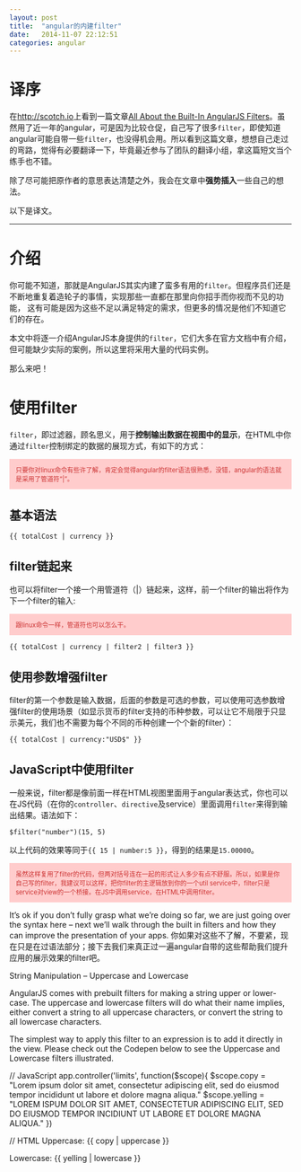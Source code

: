 ```yaml
---
layout: post
title:  "angular的内建filter"
date:   2014-11-07 22:12:51
categories: angular
---
```


# 译序

在<http://scotch.io>上看到一篇文章[All About the Built-In AngularJS Filters](http://scotch.io/tutorials/javascript/all-about-the-built-in-angularjs-filters)。虽然用了近一年的angular，可是因为比较仓促，自己写了很多`filter`，即使知道angular可能自带一些`filter`，也没得机会用。所以看到这篇文章，想想自己走过的弯路，觉得有必要翻译一下，毕竟最近参与了团队的翻译小组，拿这篇短文当个练手也不错。

除了尽可能把原作者的意思表达清楚之外，我会在文章中**强势插入**一些自己的想法。

以下是译文。

---

# 介绍

你可能不知道，那就是AngularJS其实内建了蛮多有用的`filter`。但程序员们还是不断地重复着造轮子的事情，实现那些一直都在那里向你招手而你视而不见的功能，
这有可能是因为这些不足以满足特定的需求，但更多的情况是他们不知道它们的存在。

本文中将逐一介绍AngularJS本身提供的`filter`，它们大多在官方文档中有介绍，但可能缺少实际的案例，所以这里将采用大量的代码实例。

那么来吧！

# 使用filter

`filter`，即过滤器，顾名思义，用于**控制输出数据在视图中的显示**，在HTML中你通过`filter`控制绑定的数据的展现方式，有如下的方式：

<p style="background-color: #FCC; color: #C33; padding: 1em; font-size: 0.8em;">
只要你对linux命令有些许了解，肯定会觉得angular的filter语法很熟悉，没错，angular的语法就是采用了管道符“|”。
</p>

## 基本语法

```
{{ totalCost | currency }}
```
## filter链起来

也可以将filter一个接一个用管道符（|）链起来，这样，前一个filter的输出将作为下一个filter的输入:

<p style="background-color: #FCC; color: #C33; padding: 1em; font-size: 0.8em;">
跟linux命令一样，管道符也可以怎么干。
</p>

```
{{ totalCost | currency | filter2 | filter3 }}
```

## 使用参数增强filter

filter的第一个参数是输入数据，后面的参数是可选的参数，可以使用可选参数增强filter的使用场景（如显示货币的filter支持的币种参数，可以让它不局限于只显示美元，我们也不需要为每个不同的币种创建一个个新的filter）：

```
{{ totalCost | currency:"USD$" }}
```

## JavaScript中使用filter

一般来说，filter都是像前面一样在HTML视图里面用于angular表达式，你也可以在JS代码（在你的`controller`、`directive`及service）里面调用`filter`来得到输出结果。语法如下：

```
$filter("number")(15, 5)
```

以上代码的效果等同于`{{ 15 | number:5 }}`，得到的结果是`15.00000`。

<p style="background-color: #FCC; color: #C33; padding: 1em; font-size: 0.8em;">
虽然这样复用了filter的代码，但两对括号连在一起的形式让人多少有点不舒服。所以，如果是你自己写的filter，我建议可以这样，把你filter的主逻辑放到你的一个util service中，filter只是service对view的一个桥接。在JS中调用service，在HTML中调用filter。
</p>

It’s ok if you don’t fully grasp what we’re doing so far, we are just going over the syntax here – next we’ll walk through the built in filters and how they can improve the presentation of your apps.
你如果对这些不了解，不要紧，现在只是在过语法部分；接下去我们来真正过一遍angular自带的这些帮助我们提升应用的展示效果的filter吧。

String Manipulation – Uppercase and Lowercase

AngularJS comes with prebuilt filters for making a string upper or lower-case. The uppercase and lowercase filters will do what their name implies, either convert a string to all uppercase characters, or convert the string to all lowercase characters.

The simplest way to apply this filter to an expression is to add it directly in the view. Please check out the Codepen below to see the Uppercase and Lowercase filters illustrated.


// JavaScript
app.controller('limits', function($scope){
  $scope.copy = "Lorem ipsum dolor sit amet, consectetur adipiscing elit, sed do eiusmod tempor incididunt ut labore et dolore magna aliqua."
  $scope.yelling = "LOREM ISPUM DOLOR SIT AMET, CONSECTETUR ADIPISCING ELIT, SED DO EIUSMOD TEMPOR INCIDIUNT UT LABORE ET DOLORE MAGNA ALIQUA."
})

// HTML
Uppercase:
{{ copy | uppercase }}

Lowercase:
{{ yelling | lowercase }}
